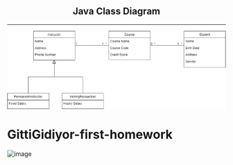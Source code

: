 <h2 align="center">Java Class Diagram</h2>

---

![image](./resources/uml.png)



# GittiGidiyor-first-homework

![image](https://user-images.githubusercontent.com/58683636/128666979-67858095-80ee-4da3-a416-97e387f82ca4.png)



